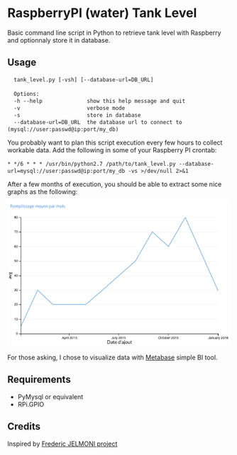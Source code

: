 # RaspberryPI (water) Tank Level

Basic command line script in Python to retrieve tank level with Raspberry and optionnaly store it in database.

## Usage

```
  tank_level.py [-vsh] [--database-url=DB_URL]
  
  Options:
  -h --help              show this help message and quit
  -v                     verbose mode
  -s                     store in database
  --database-url=DB_URL  the database url to connect to (mysql://user:passwd@ip:port/my_db)
```

You probably want to plan this script execution every few hours to collect workable data.
Add the following in some of your Raspberry PI crontab:

```
* */6 * * * /usr/bin/python2.7 /path/to/tank_level.py --database-url=mysql://user:passwd@ip:port/my_db -vs >/dev/null 2>&1
```

After a few months of execution, you should be able to extract some nice graphs as the following:

![Raspberry tank level graph visualization](https://raw.githubusercontent.com/bobey/raspberry-tank-level/master/assets/tank_level_raspberry.png)

For those asking, I chose to visualize data with [Metabase](http://www.metabase.com/) simple BI tool.

## Requirements

- PyMysql or equivalent
- RPi.GPIO

## Credits

Inspired by [Frederic JELMONI project](http://www.fred-j.org/?p=364)
